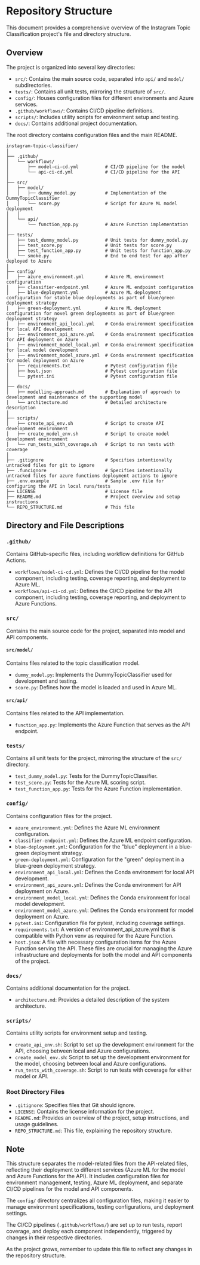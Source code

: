 # Repository Structure

This document provides a comprehensive overview of the Instagram Topic Classification project's file and directory structure.

## Overview

The project is organized into several key directories:

- `src/`: Contains the main source code, separated into `api/` and `model/` subdirectories.
- `tests/`: Contains all unit tests, mirroring the structure of `src/`.
- `config/`: Houses configuration files for different environments and Azure services.
- `.github/workflows/`: Contains CI/CD pipeline definitions.
- `scripts/`: Includes utility scripts for environment setup and testing.
- `docs/`: Contains additional project documentation.

The root directory contains configuration files and the main README.

```
instagram-topic-classifier/
│
├── .github/
│   └── workflows/
│       ├── model-ci-cd.yml          # CI/CD pipeline for the model
│       └── api-ci-cd.yml            # CI/CD pipeline for the API
│
├── src/
│   ├── model/
│   │   ├── dummy_model.py           # Implementation of the DummyTopicClassifier
│   │   └── score.py                 # Script for Azure ML model deployment
│   │
│   └── api/
│       └── function_app.py          # Azure Function implementation
│
├── tests/
│   ├── test_dummy_model.py          # Unit tests for dummy_model.py
│   ├── test_score.py                # Unit tests for score.py
│   ├── test_function_app.py         # Unit tests for function_app.py
│   └── smoke.py                     # End to end test for app after deployed to Azure
│
├── config/
│   ├── azure_environment.yml        # Azure ML environment configuration
│   ├── classifier-endpoint.yml      # Azure ML endpoint configuration
│   ├── blue-deployment.yml          # Azure ML deployment configuration for stable blue deployments as part of blue/green deployment strategy
│   ├── green-deployment.yml         # Azure ML deployment configuration for novel green deployments as part of blue/green deployment strategy
│   ├── environment_api_local.yml    # Conda environment specification for local API development
│   ├── environment_api_azure.yml    # Conda environment specification for API deployment on Azure
│   ├── environment_model_local.yml  # Conda environment specification for local model development
│   ├── environment_model_azure.yml  # Conda environment specification for model deployment on Azure
│   ├── requirements.txt             # Pytest configuration file
│   ├── host.json                    # Pytest configuration file
│   └── pytest.ini                   # Pytest configuration file
│
├── docs/
│   ├── modelling-approach.md        # Explanation of approach to development and maintenance of the supporting model
│   └── architecture.md              # Detailed architecture description
│
├── scripts/
│   ├── create_api_env.sh            # Script to create API development environment
│   ├── create_model_env.sh          # Script to create model development environment
│   └── run_tests_with_coverage.sh   # Script to run tests with coverage
│
├── .gitignore                       # Specifies intentionally untracked files for git to ignore
├── .funcignore                      # Specifies intentionally untracked files for azure functions deployment actions to ignore
├── .env.example                     # Sample .env file for configuring the API in local runs/tests
├── LICENSE                          # License file
├── README.md                        # Project overview and setup instructions
└── REPO_STRUCTURE.md                # This file
```

## Directory and File Descriptions

### `.github/`
Contains GitHub-specific files, including workflow definitions for GitHub Actions.
- `workflows/model-ci-cd.yml`: Defines the CI/CD pipeline for the model component, including testing, coverage reporting, and deployment to Azure ML.
- `workflows/api-ci-cd.yml`: Defines the CI/CD pipeline for the API component, including testing, coverage reporting, and deployment to Azure Functions.

### `src/`
Contains the main source code for the project, separated into model and API components.

#### `src/model/`
Contains files related to the topic classification model.
- `dummy_model.py`: Implements the DummyTopicClassifier used for development and testing.
- `score.py`: Defines how the model is loaded and used in Azure ML.

#### `src/api/`
Contains files related to the API implementation.
- `function_app.py`: Implements the Azure Function that serves as the API endpoint.

### `tests/`
Contains all unit tests for the project, mirroring the structure of the `src/` directory.
- `test_dummy_model.py`: Tests for the DummyTopicClassifier.
- `test_score.py`: Tests for the Azure ML scoring script.
- `test_function_app.py`: Tests for the Azure Function implementation.

### `config/`
Contains configuration files for the project.
- `azure_environment.yml`: Defines the Azure ML environment configuration.
- `classifier-endpoint.yml`: Defines the Azure ML endpoint configuration.
- `blue-deployment.yml`: Configuration for the "blue" deployment in a blue-green deployment strategy.
- `green-deployment.yml`: Configuration for the "green" deployment in a blue-green deployment strategy.
- `environment_api_local.yml`: Defines the Conda environment for local API development.
- `environment_api_azure.yml`: Defines the Conda environment for API deployment on Azure.
- `environment_model_local.yml`: Defines the Conda environment for local model development.
- `environment_model_azure.yml`: Defines the Conda environment for model deployment on Azure.
- `pytest.ini`: Configuration file for pytest, including coverage settings.
- `requirements.txt`: A version of environment_api_azure.yml that is compatible with Python venv as required for the Azure Function.
- `host.json`: A file with necessary configuration items for the Azure Function serving the API.
These files are crucial for managing the Azure infrastructure and deployments for both the model and API components of the project.

### `docs/`
Contains additional documentation for the project.
- `architecture.md`: Provides a detailed description of the system architecture.

### `scripts/`
Contains utility scripts for environment setup and testing.
- `create_api_env.sh`: Script to set up the development environment for the API, choosing between local and Azure configurations.
- `create_model_env.sh`: Script to set up the development environment for the model, choosing between local and Azure configurations.
- `run_tests_with_coverage.sh`: Script to run tests with coverage for either model or API.

### Root Directory Files
- `.gitignore`: Specifies files that Git should ignore.
- `LICENSE`: Contains the license information for the project.
- `README.md`: Provides an overview of the project, setup instructions, and usage guidelines.
- `REPO_STRUCTURE.md`: This file, explaining the repository structure.

## Note
This structure separates the model-related files from the API-related files, reflecting their deployment to different services (Azure ML for the model and Azure Functions for the API). It includes configuration files for environment management, testing, Azure ML deployment, and separate CI/CD pipelines for the model and API components. 

The `config/` directory centralizes all configuration files, making it easier to manage environment specifications, testing configurations, and deployment settings.

The CI/CD pipelines (`.github/workflows/`) are set up to run tests, report coverage, and deploy each component independently, triggered by changes in their respective directories.

As the project grows, remember to update this file to reflect any changes in the repository structure.
